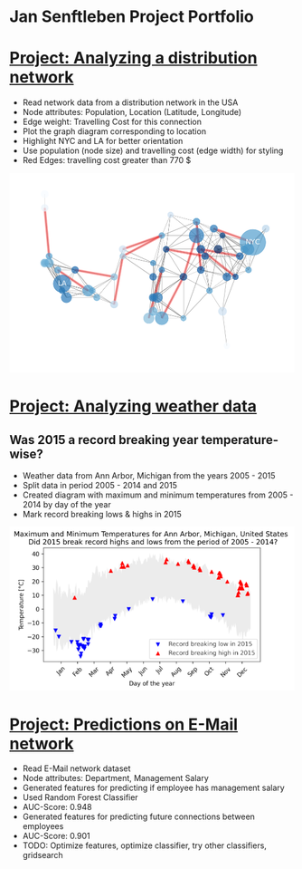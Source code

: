 # Jan Senftleben Project Portfolio


# [Project: Analyzing a distribution network](https://github.com/janS95/analyzing_a_distribution_network)

* Read network data from a distribution network in the USA
* Node attributes: Population, Location (Latitude, Longitude)
* Edge weight: Travelling Cost for this connection
* Plot the graph diagram corresponding to location
* Highlight NYC and LA for better orientation
* Use population (node size) and travelling cost (edge width) for styling
* Red Edges: travelling cost greater than 770 $

![alt text](images/network.png "Distribution Network")


# [Project: Analyzing weather data](https://github.com/janS95/analyzing_weather_data)
## Was 2015 a record breaking year temperature-wise?

* Weather data from Ann Arbor, Michigan from the years 2005 - 2015
* Split data in period 2005 - 2014 and 2015
* Created diagram with maximum and minimum temperatures from 2005 - 2014 by day of the year
* Mark record breaking lows & highs in 2015

![alt_text](images/weather_resized.png "Weather")


# [Project: Predictions on E-Mail network](https://github.com/janS95/predictions_on_email_network)

* Read E-Mail network dataset
* Node attributes: Department, Management Salary
* Generated features for predicting if employee has management salary
* Used Random Forest Classifier
* AUC-Score: 0.948
* Generated features for predicting future connections between employees
* AUC-Score: 0.901
* TODO: Optimize features, optimize classifier, try other classifiers, gridsearch
